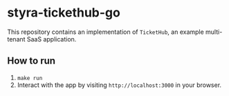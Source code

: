 # styra-tickethub-go

This repository contains an implementation of `TicketHub`, an example multi-tenant SaaS application.

## How to run

1. `make run`
2. Interact with the app by visiting `http://localhost:3000` in your browser.
